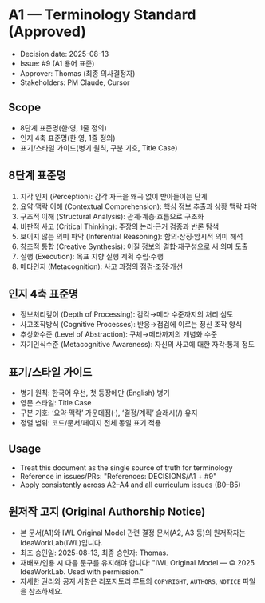# A1 — Terminology Standard (Approved)

- Decision date: 2025-08-13
- Issue: #9 (A1 용어 표준)
- Approver: Thomas (최종 의사결정자)
- Stakeholders: PM Claude, Cursor

## Scope
- 8단계 표준명(한·영, 1줄 정의)
- 인지 4축 표준명(한·영, 1줄 정의)
- 표기/스타일 가이드(병기 원칙, 구분 기호, Title Case)

## 8단계 표준명
1. 지각 인지 (Perception): 감각 자극을 왜곡 없이 받아들이는 단계
2. 요약·맥락 이해 (Contextual Comprehension): 핵심 정보 추출과 상황 맥락 파악
3. 구조적 이해 (Structural Analysis): 관계·계층·흐름으로 구조화
4. 비판적 사고 (Critical Thinking): 주장의 논리·근거 검증과 반론 탐색
5. 보이지 않는 의미 파악 (Inferential Reasoning): 함의·상징·암시적 의미 해석
6. 창조적 통합 (Creative Synthesis): 이질 정보의 결합·재구성으로 새 의미 도출
7. 실행 (Execution): 목표 지향 실행 계획 수립·수행
8. 메타인지 (Metacognition): 사고 과정의 점검·조정·개선

## 인지 4축 표준명
- 정보처리깊이 (Depth of Processing): 감각→메타 수준까지의 처리 심도
- 사고조작방식 (Cognitive Processes): 반응→점검에 이르는 정신 조작 양식
- 추상화수준 (Level of Abstraction): 구체→메타까지의 개념화 수준
- 자기인식수준 (Metacognitive Awareness): 자신의 사고에 대한 자각·통제 정도

## 표기/스타일 가이드
- 병기 원칙: 한국어 우선, 첫 등장에만 (English) 병기
- 영문 스타일: Title Case
- 구분 기호: ‘요약·맥락’ 가운데점(·), ‘결정/계획’ 슬래시(/) 유지
- 정렬 범위: 코드/문서/페이지 전체 동일 표기 적용

## Usage
- Treat this document as the single source of truth for terminology
- Reference in issues/PRs: "References: DECISIONS/A1 + #9"
- Apply consistently across A2–A4 and all curriculum issues (B0–B5)

## 원저작 고지 (Original Authorship Notice)
- 본 문서(A1)와 IWL Original Model 관련 결정 문서(A2, A3 등)의 원저작자는 IdeaWorkLab(IWL)입니다.
- 최초 승인일: 2025-08-13, 최종 승인자: Thomas.
- 재배포/인용 시 다음 문구를 유지해야 합니다: "IWL Original Model — © 2025 IdeaWorkLab. Used with permission."
- 자세한 권리와 공지 사항은 리포지토리 루트의 `COPYRIGHT`, `AUTHORS`, `NOTICE` 파일을 참조하세요.
